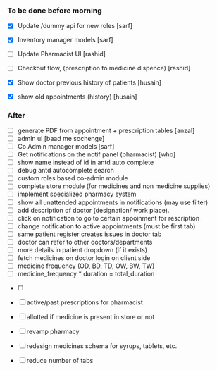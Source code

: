 ### To be done before morning

- [x] Update /dummy api for new roles [sarf]
- [x] Inventory manager models [sarf]

- [ ] Update Pharmacist UI [rashid]
- [ ] Checkout flow, (prescription to medicine dispence) [rashid]

- [x] Show doctor previous history of patients [husain]
- [x] show old appointments (history) [husain]

### After

- [ ] generate PDF from appointment + prescription tables [anzal]
- [ ] admin ui [baad me sochenge]
- [ ] Co Admin manager models [sarf]
- [ ] Get notifications on the notif panel (pharmacist) [who]
- [ ] show name instead of id in antd auto complete
- [ ] debug antd autocomplete search
- [ ] custom roles based co-admin module
- [ ] complete store module (for medicines and non medicine supplies)
- [ ] implement specialized pharmacy system
- [ ] show all unattended appointments in notifications (may use filter)
- [ ] add description of doctor (designation/ work place).
- [ ] click on notification to go to certain appoinment for rescription
- [ ] change notification to active appointments (must be first tab)
- [ ] same patient register creates issues in doctor tab
- [ ] doctor can refer to other doctors/departments
- [ ] more details in patient dropdown (if it exists)
- [ ] fetch medicines on doctor login on client side
- [ ] medicine frequency (OD, BD, TD, OW, BW, TW)
- [ ] medicine_frequency * duration = total_duration
<!-- - [ ] cron job for remaining medicine -->
- [ ]
- [ ] active/past prescriptions for pharmacist
- [ ] allotted if medicine is present in store or not
- [ ] revamp pharmacy
- [ ] redesign medicines schema for syrups, tablets, etc.

- [ ] reduce number of tabs
<!-- -

 [ ]  -->